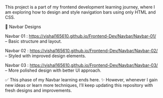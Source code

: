 This project is a part of my frontend development learning journey, where I am exploring how to design and style navigation bars using only HTML and CSS.

📂 Navbar Designs

Navbar 01 : https://vishal165610.github.io/Frontend-Dev/Navbar/Navbar-01/
 – Basic structure and layout.

Navbar 02 : https://vishal165610.github.io/Frontend-Dev/Navbar/Navbar-02/
 – Styled with improved design elements.

Navbar 03 : https://vishal165610.github.io/Frontend-Dev/Navbar/Navbar-03/
 – More polished design with better UI approach.

✅ This phase of my Navbar learning ends here.
✨ However, whenever I gain new ideas or learn more techniques, I’ll keep updating this repository with fresh designs and improvements.